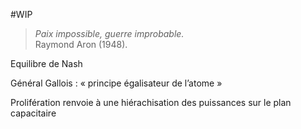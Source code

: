 #WIP 

>*Paix impossible, guerre improbable.*<br/>
>Raymond Aron (1948). 

Equilibre de Nash

Général Gallois : « principe égalisateur de l’atome »

Prolifération renvoie à une hiérachisation des puissances sur le plan capacitaire